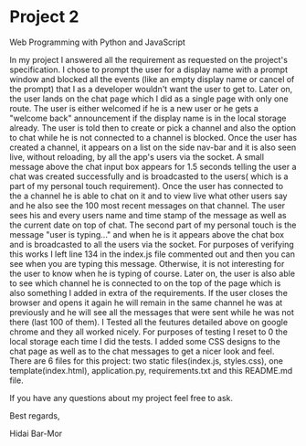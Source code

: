 # Project 2

Web Programming with Python and JavaScript

In my project I answered all the requirement as requested on the project's specification. I chose to prompt the user for a display name with a prompt window and blocked all the events (like an empty display name or cancel of the prompt) that I as a developer wouldn't want the user to get to. Later on, the user lands on the chat page which I did as a single page with only one route. The user is either welcomed if he is a new user or he gets a "welcome back" announcement if the display name is in the local storage already. The user is told then to create or pick a channel and also the option to chat while he is not connected to a channel is blocked. Once the user has created a channel, it appears on a list on the side nav-bar and it is also seen live, without reloading, by all the app's users via the socket. A small message above the chat input box appears for 1.5 seconds telling the user a chat was created successfully and is broadcasted to the users( which is a part of my personal touch requirement). Once the user has connected to the a channel he is able to chat on it and to view live what other users say and he also see the 100 most recent messages on that channel. The user sees his and every users name and time stamp of the message as well as the current date on top of chat. The second part of my personal touch is the message "user is typing..." and when he is it appears above the chat box and is broadcasted to all the users via the socket. For purposes of verifying this works I left line 134 in the index.js file commented out and then you can see when you are typing this message. Otherwise, it is not interesting for the user to know when he is typing of course. Later on, the user is also able to see which channel he is connected to on the top of the page which is also something I added in extra of the requirements. If the user closes the browser and opens it again he will remain in the same channel he was at previously and he will see all the messages that were sent while he was not there (last 100 of them).
I Tested all the feutures detailed above on google chrome and they all worked nicely. For purposes of testing I reset to 0 the local storage each time I did the tests. I added some CSS designs to the chat page as well as to the chat messages to get a nicer look and feel.
There are 6 files for this project: two static files(index.js, styles.css), one template(index.html),  application.py, requirements.txt and this README.md file.

If you have any questions about my project feel free to ask.

Best regards,

Hidai Bar-Mor
